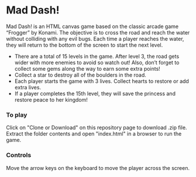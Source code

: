 # Mad Dash!
Mad Dash! is an HTML canvas game based on the classic arcade game “Frogger” by Konami. The objective is to cross the road and reach the water without colliding with any evil bugs. Each time a player reaches the water, they will return to the bottom of the screen to start the next level.

- There are a total of 15 levels in the game. After level 3, the road gets wider with more enemies to avoid so watch out! Also, don’t forget to collect some gems along the way to earn some extra points!
- Collect a star to destroy all of the boulders in the road.
- Each player starts the game with 3 lives. Collect hearts to restore or add extra lives.
- If a player completes the 15th level, they will save the princess and restore peace to her kingdom!

### To play
Click on "Clone or Download" on this repository page to download .zip file. Extract the folder contents and open "index.html" in a browser to run the game.

### Controls
Move the arrow keys on the keyboard to move the player across the screen.
